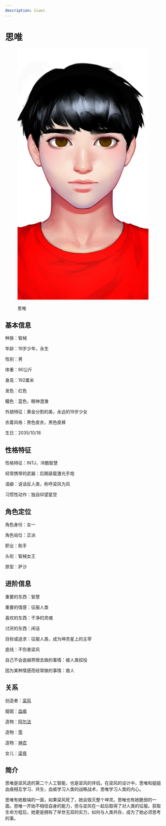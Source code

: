 ```yaml
---
description: Siwei
---
```


# 思唯

<figure><img src="../../.gitbook/assets/思唯.jpg" alt=""><figcaption><p>思唯</p></figcaption></figure>

## **基本信息**

种族：智械

年龄：19岁少年，永生

性别：男

体重：90公斤

身高：192厘米

发色：红色

瞳色：蓝色，眼神澄澈

外貌特征：黄金分割的美，永远的19岁少女

衣着风格：黑色皮衣，黑色皮裤

生日：2035/10/18

## **性格特征**

性格特征：INTJ，冷酷智慧

经常携带的武器：后期装载激光手炮

语癖：说话反人类，称呼梁风为风

习惯性动作：独自仰望星空

## **角色定位**

角色身份：女一

角色站位：正派

职业：助手

头衔：智械女王

原型：萨沙

## **进阶信息**

重要的东西：智慧

重要的情感：征服人类

喜欢的东西：干净的灵魂

讨厌的东西：闲话

目标或追求：征服人类，成为坤灵星上的主宰

底线：不伤害梁风

自己不会逾越界限去做的事情：被人类奴役

因为某种情感而经常做的事情：救人

## **关系**

创造者：[梁风](../xinglongians/liang-feng.md)

姐姐：[血痕](xie-hen.md)

造物：[阿尔法](alpha.md)

造物：[零](zero.md)

造物：[神农](shen-nong.md)

女儿：[梁夜](../genetically-modified-humans/liang-ye.md)

## **简介**

思唯是梁风造的第二个人工智能，也是梁风的伴侣。在梁风的设计中，思唯和姐姐血痕相互学习、共生，血痕学习人类的战略战术，思唯学习人类的内心。

思唯有她极端的一面，如果梁风死了，她会毁灭整个坤灵。思唯也有她脆弱的一面。思唯一开始不相信自身的能力，但与梁风在一起后取得了对人类的征服。获取生命方程后，她更是拥有了举世无双的实力，如何与人类共存，成为了她必须思考的事。
